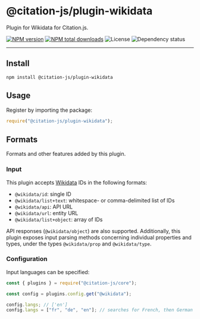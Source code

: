 # @citation-js/plugin-wikidata

Plugin for Wikidata for Citation.js.

[![NPM version](https://img.shields.io/npm/v/@citation-js/plugin-wikidata.svg)](https://npmjs.org/package/@citation-js/plugin-wikidata)
[![NPM total downloads](https://img.shields.io/npm/dt/@citation-js/plugin-wikidata.svg)](https://npmcharts.com/compare/@citation-js%2Fplugin-wikidata?minimal=true)
![License](https://img.shields.io/npm/l/@citation-js/plugin-wikidata.svg)
![Dependency status](https://img.shields.io/librariesio/release/npm/@citation-js/plugin-wikidata)

---

## Install

    npm install @citation-js/plugin-wikidata

## Usage

Register by importing the package:

```js
require("@citation-js/plugin-wikidata");
```

## Formats

Formats and other features added by this plugin.

### Input

This plugin accepts [Wikidata](https://wikidata.org) IDs in the following formats:

- `@wikidata/id`: single ID
- `@wikidata/list+text`: whitespace- or comma-delimited list of IDs
- `@wikidata/api`: API URL
- `@wikidata/url`: entity URL
- `@wikidata/list+object`: array of IDs

API responses (`@wikidata/object`) are also supported. Additionally, this plugin exposes input parsing methods concerning individual properties and types, under the types `@wikidata/prop` and `@wikidata/type`.

### Configuration

Input languages can be specified:

```js
const { plugins } = require("@citation-js/core");

const config = plugins.config.get("@wikidata");

config.langs; // ['en']
config.langs = ["fr", "de", "en"]; // searches for French, then German then English labels
```
